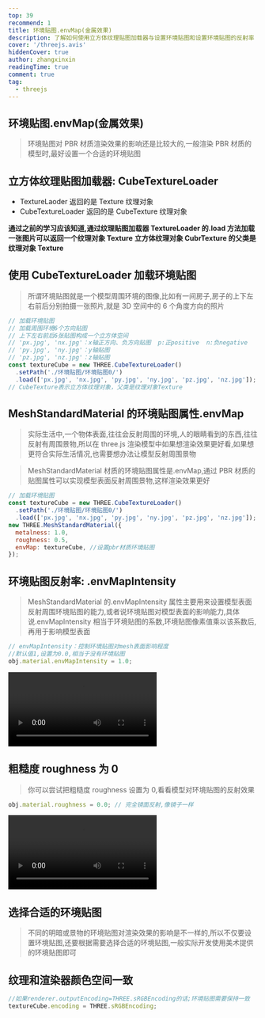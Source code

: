 ```yaml
---
top: 39
recommend: 1
title: 环境贴图.envMap(金属效果)
description: 了解如何使用立方体纹理贴图加载器与设置环境贴图和设置环境贴图的反射率
cover: '/threejs.avis'
hiddenCover: true
author: zhangxinxin
readingTime: true
comment: true
tag:
  - threejs
---
```


## 环境贴图.envMap(金属效果)

> 环境贴图对 PBR 材质渲染效果的影响还是比较大的,一般渲染 PBR 材质的模型时,最好设置一个合适的环境贴图

## 立方体纹理贴图加载器: CubeTextureLoader

- TextureLaoder 返回的是 Texture 纹理对象
- CubeTextureLoader 返回的是 CubeTexture 纹理对象

**通过之前的学习应该知道,通过纹理贴图加载器 TextureLoader 的.load 方法加载一张图片可以返回一个纹理对象 Texture**
**立方体纹理对象 CubrTexture 的父类是纹理对象 Texture**

## 使用 CubeTextureLoader 加载环境贴图

> 所谓环境贴图就是一个模型周围环境的图像,比如有一间房子,房子的上下左右前后分别拍摄一张照片,就是 3D 空间中的 6 个角度方向的照片

```js
// 加载环境贴图
// 加载周围环境6个方向贴图
// 上下左右前后6张贴图构成一个立方体空间
// 'px.jpg', 'nx.jpg'：x轴正方向、负方向贴图  p:正positive  n:负negative
// 'py.jpg', 'ny.jpg'：y轴贴图
// 'pz.jpg', 'nz.jpg'：z轴贴图
const textureCube = new THREE.CubeTextureLoader()
  .setPath('./环境贴图/环境贴图0/')
  .load(['px.jpg', 'nx.jpg', 'py.jpg', 'ny.jpg', 'pz.jpg', 'nz.jpg']);
// CubeTexture表示立方体纹理对象，父类是纹理对象Texture
```

## MeshStandardMaterial 的环境贴图属性.envMap

> 实际生活中,一个物体表面,往往会反射周围的环境,人的眼睛看到的东西,往往反射有周围景物,所以在 three.js 渲染模型中如果想渲染效果更好看,如果想更符合实际生活情况,也需要想办法让模型反射周围景物

> MeshStandardMaterial 材质的环境贴图属性是.envMap,通过 PBR 材质的贴图属性可以实现模型表面反射周围景物,这样渲染效果更好

```js
// 加载环境贴图
const textureCube = new THREE.CubeTextureLoader()
  .setPath('./环境贴图/环境贴图0/')
  .load(['px.jpg', 'nx.jpg', 'py.jpg', 'ny.jpg', 'pz.jpg', 'nz.jpg']);
new THREE.MeshStandardMaterial({
  metalness: 1.0,
  roughness: 0.5,
  envMap: textureCube, //设置pbr材质环境贴图
});
```

## 环境贴图反射率: .envMapIntensity

> MeshStandardMaterial 的.envMapIntensity 属性主要用来设置模型表面反射周围环境贴图的能力,或者说环境贴图对模型表面的影响能力,具体说.envMapIntensity 相当于环境贴图的系数,环境贴图像素值乘以该系数后,再用于影响模型表面

```js
// envMapIntensity：控制环境贴图对mesh表面影响程度
//默认值1,设置为0.0,相当于没有环境贴图
obj.material.envMapIntensity = 1.0;
```

<video src="../../public/threejs/设置环境贴图反射率.mp4" controls></video>

## 粗糙度 roughness 为 0

> 你可以尝试把粗糙度 roughness 设置为 0,看看模型对环境贴图的反射效果

```js
obj.material.roughness = 0.0; // 完全镜面反射,像镜子一样
```

<video src="../../public/threejs/设置环境贴图粗糙度.mp4" controls></video>

## 选择合适的环境贴图

> 不同的明暗或景物的环境贴图对渲染效果的影响是不一样的,所以不仅要设置环境贴图,还要根据需要选择合适的环境贴图,一般实际开发使用美术提供的环境贴图即可

## 纹理和渲染器颜色空间一致

```js
//如果renderer.outputEncoding=THREE.sRGBEncoding的话;环境贴图需要保持一致
textureCube.encoding = THREE.sRGBEncoding;
```
